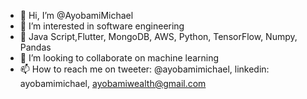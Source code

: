 - 👋 Hi, I’m @AyobamiMichael
- 👀 I’m interested in software engineering
- 🌱 Java Script,Flutter, MongoDB, AWS, Python, TensorFlow, Numpy, Pandas
- 💞️ I’m looking to collaborate on machine learning
- 📫 How to reach me on tweeter: @ayobamimichael, linkedin: ayobamimichael, ayobamiwealth@gmail.com

<!---
AyobamiMichael/AyobamiMichael is a ✨ special ✨ repository because its `README.md` (this file) appears on your GitHub profile.
You can click the Preview link to take a look at your changes.
--->
